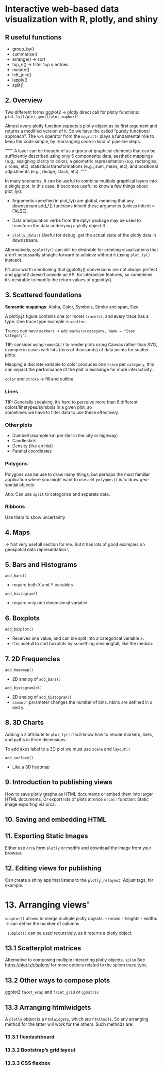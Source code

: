 # Interactive web-based data visualization with R, plotly, and shiny

## R useful functions

- group_by()
- summarise()
- arrange() -> sort
- top_n() -> filter top n entries
- mutate()
- left_join()
- lapply()
- split()

## 2. Overview

Two different forms
	ggplot2 -> plotly 
	direct call for plotly functions: `plot_ly()/plot_geo()/plot_mapbox()`


Almost every plotly function expects a plotly object as its first argument and returns a modified version of it. So we
have the called "purely functional approach". The `%>%` operator from the `magrittr` plays a fundamental role to keep 
the code simple, by rearranging code in kind of pipeline steps.

""""
A layer can be thought of as a group of graphical elements that can be sufficiently described using only 5 components: 
data, aesthetic mappings (e.g., assigning clarity to color), a geometric representation (e.g. rectangles, circles, etc),
statistical transformations (e.g., sum, mean, etc), and positional adjustments (e.g., dodge, stack, etc).
"""


In many scenarios, it can be useful to combine multiple graphical layers into a single plot. In this case, it becomes 
useful to know a few things about plot_ly():
- Arguments specified in plot_ly() are global, meaning that any downstream add_*() functions inherit these arguments (unless inherit = FALSE).
- Data manipulation verbs from the dplyr package may be used to transform the data underlying a plotly object.3

- `plotly_data()` Useful for debug, get the actual state of the plotly data in downstream.

Alternatively, `ggplotly()` can still be desirable for creating visualizations that aren’t necessarily
straight-forward to achieve without it (using `plot_ly()` instead).


It’s also worth mentioning that ggplotly() conversions are not always perfect and ggplot2 doesn’t provide an API for 
interactive features, so sometimes it’s desirable to modify the return values of ggplotly().


## 3. Scattered foundations

**Semantic mappings**: Alpha, Color, Symbols, Stroke and span, Size

A plotly.js figure contains one (or more) `trace(s)`, and every trace has a type. One trace type example is `scatter`.

Traces can have `markers` -> `add_markers(category, name = "Item Category")`

TIP: consider using `toWebGL()` to render plots using Canvas rather than SVG, example in cases with lots 
(tens of thousands) of data points for scatter plots.

Mapping a discrete variable to color produces one `trace` per `category`, this can impact the performance of the plot
in exchange for more interactivity.

`color` and `stroke` -> fill and outline.

### Lines

TIP: Generally speaking, it’s hard to perceive more than 8 different colors/linetypes/symbols in a given plot, so \
sometimes we have to filter data to use these effectively.

### Other plots

- Dumbell (example km per liter in the city or highway)
- Candlestick
- Density (like an hist)
- Parallel coordinates

### Polygons
Polygons can be use to draw many things, but perhaps the most familiar application where you might want to use 
`add_polygons()` is to draw geo-spatial objects

Atip: Can use `split` to categorise and separate data.

### Ribbons
Use them to show uncertainty



## 4. Maps

-> Not very usefull section for me. But it has lots of good examples on geospatial data representation.\

## 5. Bars and Histograms

`add_bars()`
- require both X and Y variables

`add_histogram()`
- require only one dimensional variable


## 6. Boxplots

`add_boxplot()`
- Receives one value, and can ble split into a categorical variable x. 
- It is usefull to sort boxplots by something meaningfull, like the median.

## 7. 2D Frequencies

`add_heatmap()`
- 2D analog of `add_bars()`

`add_histogram2d()` 
- 2D analog of `add_histogram()`
- `zsmooth` parameter changes the number of bins. nbins are defined in x and y.

## 8. 3D Charts

Adding a z attribute to `plot_ly()` it will know how to render markers, lines, and paths in 
three dimensions.

To add axes label to a 3D plot we must use `scene` and `layout()`

`add_surface()`
- Like a 3D heatmap


## 9. Introduction to publishing views

How to save plotly graphs as HTML documents or embed them into larger HTML documents.
Or export lots of plots at once `orca()` function: Static image exporting via orca.

## 10. Saving and embedding HTML
## 11. Exporting Static Images
Either use `orca` form `plotly` or modify and download the image from your browser.
## 12. Editing views for publishing
Can create a shiny app that listens to the `plotly_relayout`. Adjust tags, for example.

# 13. Arranging views'

`subplot()` allows to merge multiple plotly objects.
	- nrows
	- heights 
	- widths -> can define the number of columns

` subplot()` can be used recursively, as it returns a plotly object.


## 13.1 Scatterplot matrices
Alternative to composing multiple interacting plotly objects.
`splom` See https://plot.ly/r/splom/ for more options related to the splom trace type.


## 13.2 Other ways to compose plots

ggplot2 `facet_wrap` and `facet_grid` or `ggmatrix`


## 13.3 Arranging htmlwidgets

A `plotly` object is a `htmlwidgets`, which are `htmltools`. So any arranging method for the latter will work for 
the others. Such methods are:
### 13.3.1 flexdashboard
### 13.3.2 Bootstrap’s grid layout
### 13.3.3  CSS flexbox
